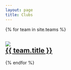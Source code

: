 ```yaml
---
layout: page
title: Clubs
---
```

{% for team in site.teams %}
  <div class="team">
  <h2><a href="{{ team.url }}"> <img src="{{team.feature_image}}"> <br>{{ team.title }}</a>
  </h2>
  </div>
{% endfor %}
